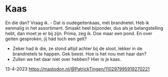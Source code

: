 # Kaas

En die dan? Vraag ik. - Dat is oudegeitenkaas, mét brandnetel. Heb ik eenmalig in het assortiment. Smaakt heel bijzonder, dus als je belangstelling hebt, dan moet je er bij zijn. 
Prima, zeg ik. Doe maar een pond. En over geiten gesproken, jij hád toch een geit?
- Zeker had ik die, ze stond altijd achter bij de sloot, lekker in de brandnetels te happen. Gek beest. 
Hoe is het nou met haar dan?
- Zullen we het daar niet over hebben? Hier is je kaas.

13-4-2023
https://mastodon.nl/@PatrickTingen/110297995919270221